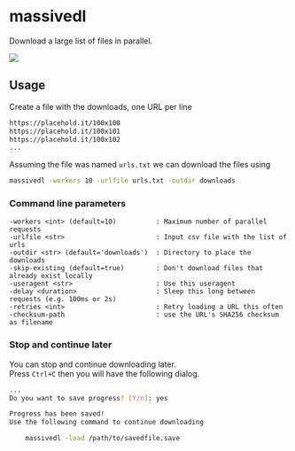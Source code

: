 # massivedl
Download a large list of files in parallel.

![](screenshots/output.gif)

## Usage

Create a file with the downloads, one URL per line
```bash
https://placehold.it/100x100
https://placehold.it/100x101
https://placehold.it/100x102
...
```

Assuming the file was named `urls.txt` we can download the files using
```bash
massivedl -workers 10 -urlfile urls.txt -outdir downloads
```


### Command line parameters
```
-workers <int> (default=10)          : Maximum number of parallel requests
-urlfile <str>                       : Input csv file with the list of urls
-outdir <str> (default='downloads')  : Directory to place the downloads
-skip-existing (default=true)        : Don't download files that already exist locally
-useragent <str>                     : Use this useragent      
-delay <duration>                    : Sleep this long between requests (e.g. 100ms or 2s)
-retries <int>                       : Retry loading a URL this often
-checksum-path                       : use the URL's SHA256 checksum as filename 
```

### Stop and continue later
You can stop and continue downloading later.  
Press `Ctrl+C` then you will have the following dialog.

```bash
...
Do you want to save progress? [Y/n]: yes

Progress has been saved!
Use the following command to continue downloading

	massivedl -load /path/to/savedfile.save
```

